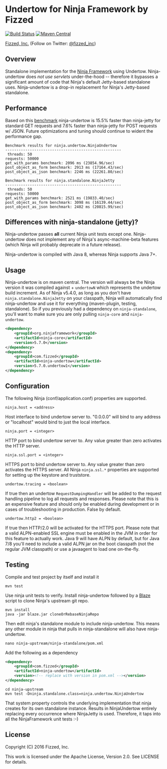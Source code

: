 Undertow for Ninja Framework by Fizzed
=======================================

[![Build Status](https://travis-ci.org/fizzed/ninja-undertow.svg?branch=master)](https://travis-ci.org/fizzed/ninja-undertow)
[![Maven Central](https://maven-badges.herokuapp.com/maven-central/com.fizzed/ninja-undertow/badge.svg)](https://maven-badges.herokuapp.com/maven-central/com.fizzed/ninja-undertow)

[Fizzed, Inc.](http://fizzed.com) (Follow on Twitter: [@fizzed_inc](http://twitter.com/fizzed_inc))

## Overview

Standalone implementation for the [Ninja Framework](https://github.com/ninjaframework/ninja)
using Undertow.  Ninja-undertow does *not use servlets* under-the-hood -- therefore
it bypasses a significant amount of code that Ninja's default Jetty-based standalone
uses.  Ninja-undertow is a drop-in replacement for Ninja's Jetty-based standalone.

## Performance

Based on this [benchmark](ninja-benchmark/src/main/java/ninja/benchmark/NinjaBenchmark.java) ninja-undertow
is 15.5% faster than ninja-jetty for standard GET requests and 7.6% faster than
ninja-jetty for POST requests w/ JSON.  Future optimizations and tuning should
continue to wident the performance gap.

```
Benchmark results for ninja.undertow.NinjaUndertow
----------------------------------------------------
 threads: 50
requests: 50000
get_with_params benchmark: 2096 ms (23854.96/sec)
post_object_as_form benchmark: 2913 ms (17164.43/sec)
post_object_as_json benchmark: 2246 ms (22261.80/sec)

Benchmark results for ninja.standalone.NinjaJetty
----------------------------------------------------
 threads: 50
requests: 50000
get_with_params benchmark: 2521 ms (19833.40/sec)
post_object_as_form benchmark: 3098 ms (16139.44/sec)
post_object_as_json benchmark: 2402 ms (20815.99/sec)
```

## Differences with ninja-standalone (jetty)?

Ninja-undertow passes **all** current Ninja unit tests except one.  Ninja-undertow
does not implement any of Ninja's async-machine-beta features (which Ninja will 
probably deprecate in a future release).

Ninja-undertow is compiled with Java 8, whereas Ninja supports Java 7+.

## Usage

Ninja-undertow is on maven central.  The version will always be the Ninja
version it was compiled against + `undertowN` which represents the undertow
build increment.  As of Ninja v5.4.0, as long as you don't have `ninja.standalone.NinjaJetty`
on your classpath, Ninja will automatically find ninja-undertow and use it
for everything (maven-plugin, testing, standalone). So if you previously had
a dependency on `ninja-standalone`, you'll want to make sure you are only
pulling `ninja-core` and `ninja-undertow`.

```xml
<dependency>
    <groupId>org.ninjaframework</groupId>
    <artifactId>ninja-core</artifactId>
    <version>5.7.0</version>
</dependency>
<dependency>
    <groupId>com.fizzed</groupId>
    <artifactId>ninja-undertow</artifactId>
    <version>5.7.0.undertow1</version>
</dependency>
```

## Configuration

The following Ninja (conf/application.conf) properties are supported.

`ninja.host = <address>`

Host interface to bind undertow server to.  "0.0.0.0" will bind to any address or
"localhost" would bind to just the local interface.

`ninja.port = <integer>`

HTTP port to bind undertow server to.  Any value greater than zero activates
the HTTP server.

`ninja.ssl.port = <integer>`

HTTPS port to bind undertow server to.  Any value greater than zero activates
the HTTPS server.  All Ninja `ninja.ssl.*` properties are supported for setting
up the keystore and truststore.

`undertow.tracing = <boolean>`

If true then an undertow `RequestDumpingHandler` will be added to the request
handling pipeline to log all requests and responses.  Please note that this
is an expensive feature and should only be enabled during development or in
cases of troubleshooting in production.  False by default.

`undertow.http2 = <boolean>`

If true then HTTP/2.0 will be activated for the HTTPS port.  Please note that
a valid ALPN-enabled SSL engine must be enabled in the JVM in order for this
feature to actually work.  Java 9 will have ALPN by default, but for Java 7/8
you'll need to include a valid ALPN jar on the boot classpath (not the regular
JVM classpath) or use a javaagent to load one on-the-fly.

## Testing

Compile and test project by itself and install it

    mvn test

Use ninja unit tests to verify.  Install ninja-undertow followed by a [Blaze](https://github.com/fizzed/blaze)
script to clone Ninja's upstream git repo.

    mvn install
    java -jar blaze.jar cloneOrRebaseNinjaRepo

Then edit ninja's standalone module to include ninja-undertow.  This means any
other module in ninja that pulls in ninja-standalone will also have ninja-undertow.

    nano ninja-upstream/ninja-standalone/pom.xml

Add the following as a dependency

```xml
<dependency>
    <groupId>com.fizzed</groupId>
    <artifactId>ninja-undertow</artifactId>
    <version><!-- replace with version in pom.xml --></version>
</dependency>
```
    cd ninja-upstream
    mvn test -Dninja.standalone.class=ninja.undertow.NinjaUndertow

That system property controls the underlying implementation that ninja creates
for its own standalone instance.  Results in NinjaUndertow entirely replacing
every occurrence where NinjaJetty is used.  Therefore, it taps into all the
NinjaFramework unit tests :-)

## License

Copyright (C) 2016 Fizzed, Inc.

This work is licensed under the Apache License, Version 2.0. See LICENSE for details.
